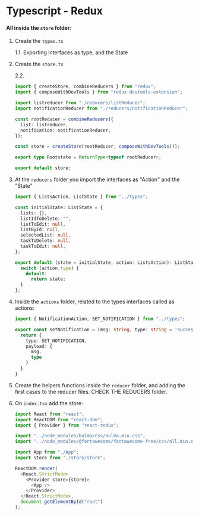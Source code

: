 # Typescript - Redux

#### All inside the `store` folder:

1. Create the `types.ts`

   1.1. Exporting interfaces as type, and the State

2. Create the  `store.ts`

   2.2. 

   ```typescript
   import { createStore, combineReducers } from "redux";
   import { composeWithDevTools } from "redux-devtools-extension";
   
   import listreducer from "./reducers/listReducer";
   import notificationReducer from "./reducers/notificationReducer";
   
   const rootReducer = combineReducers({
     list: listreducer,
     notification: notificationReducer,
   });
   
   const store = createStore(rootReducer, composeWithDevTools());
   
   export type Rootstate = ReturnType<typeof rootReducer>;
   
   export default store;
   
   ```

3. At the `reducers` folder you import the interfaces as "Action" and the "State"

   ```typescript
   import { ListsAction, ListState } from "../types";
   
   const initialState: ListState = {
     lists: {},
     listIdToDelete: "",
     listToEdit: null,
     listById: null,
     selectedList: null,
     taskToDelete: null,
     taskToEdit: null,
   };
   
   export default (state = initialState, action: ListsAction): ListState => {
     switch (action.type) {
       default:
         return state;
     }
   };
   ```

4. Inside the `actions`  folder, related to the types interfaces called as actions:

   ```typescript
   import { NotificationAction, SET_NOTIFICATION } from "../types";
   
   export const setNotification = (msg: string, type: string = 'success'): NotificationAction => {
     return {
       type: SET_NOTIFICATION,
       payload: {
         msg,
         type
       }
     }
   }
   ```

5. Create the helpers functions inside the `reducer` folder, and adding the first cases to the reducer files. CHECK THE REDUCERS folder.

6. On `index.tsx` add the store:

   ```typescript
   import React from "react";
   import ReactDOM from "react-dom";
   import { Provider } from "react-redux";
   
   import "../node_modules/bulma/css/bulma.min.css";
   import "../node_modules/@fortawesome/fontawesome-free/css/all.min.css";
   
   import App from "./App";
   import store from "./store/store";
   
   ReactDOM.render(
     <React.StrictMode>
       <Provider store={store}>
         <App />
       </Provider>
     </React.StrictMode>,
     document.getElementById("root")
   );
   
   ```

   